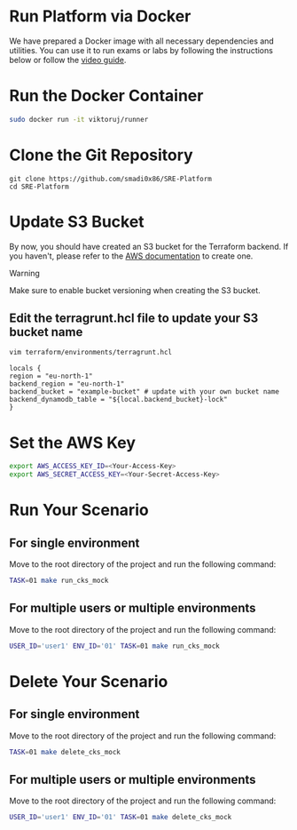 # Run Platform via Docker

We have prepared a Docker image with all necessary dependencies and utilities. You can use it to run exams or labs by following the instructions below or follow the [video guide](https://youtu.be/Xh6sWzafBmw).

# Run the Docker Container

```bash
sudo docker run -it viktoruj/runner
```

# Clone the Git Repository

```
git clone https://github.com/smadi0x86/SRE-Platform
cd SRE-Platform
```

# Update S3 Bucket

By now, you should have created an S3 bucket for the Terraform backend. If you haven't, please refer to the [AWS documentation](https://docs.aws.amazon.com/AmazonS3/latest/userguide/create-bucket-overview.html) to create one.

> [!Warning]
> Make sure to enable bucket versioning when creating the S3 bucket.

## Edit the terragrunt.hcl file to update your S3 bucket name

```bash
vim terraform/environments/terragrunt.hcl
```

```hcl
locals {
region = "eu-north-1"
backend_region = "eu-north-1"
backend_bucket = "example-bucket" # update with your own bucket name
backend_dynamodb_table = "${local.backend_bucket}-lock"
}
```

# Set the AWS Key

```bash
export AWS_ACCESS_KEY_ID=<Your-Access-Key>
export AWS_SECRET_ACCESS_KEY=<Your-Secret-Access-Key>
```

# Run Your Scenario

## For single environment

Move to the root directory of the project and run the following command:

```bash
TASK=01 make run_cks_mock
```

## For multiple users or multiple environments

Move to the root directory of the project and run the following command:

```bash
USER_ID='user1' ENV_ID='01' TASK=01 make run_cks_mock
```

# Delete Your Scenario

## For single environment

Move to the root directory of the project and run the following command:

```bash
TASK=01 make delete_cks_mock
```

## For multiple users or multiple environments

Move to the root directory of the project and run the following command:

```bash
USER_ID='user1' ENV_ID='01' TASK=01 make delete_cks_mock
```
